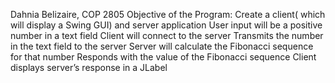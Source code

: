 Dahnia Belizaire, COP 2805
Objective of the Program:
Create a client( which will display a Swing GUI) and server application
User input will be a positive number in a text field
Client will connect to the server
Transmits the number in the text field to the server
Server will calculate the Fibonacci sequence for that
number
Responds with the value of the Fibonacci sequence
Client displays server’s response in a JLabel
